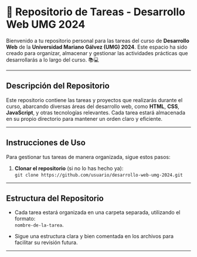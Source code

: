 # 📝 Repositorio de Tareas - Desarrollo Web UMG 2024

Bienvenido a tu repositorio personal para las tareas del curso de **Desarrollo Web** de la **Universidad Mariano Gálvez (UMG) 2024**. Este espacio ha sido creado para organizar, almacenar y gestionar las actividades prácticas que desarrollarás a lo largo del curso. 📚💻

---

## Descripción del Repositorio

Este repositorio contiene las tareas y proyectos que realizarás durante el curso, abarcando diversas áreas del desarrollo web, como **HTML**, **CSS**, **JavaScript**, y otras tecnologías relevantes. Cada tarea estará almacenada en su propio directorio para mantener un orden claro y eficiente.

---

## Instrucciones de Uso

Para gestionar tus tareas de manera organizada, sigue estos pasos:

1. **Clonar el repositorio** (si no lo has hecho ya):  
   `git clone https://github.com/usuario/desarrollo-web-umg-2024.git`

---

## Estructura del Repositorio

- Cada tarea estará organizada en una carpeta separada, utilizando el formato:  
  `nombre-de-la-tarea`.

- Sigue una estructura clara y bien comentada en los archivos para facilitar su revisión futura.

---
